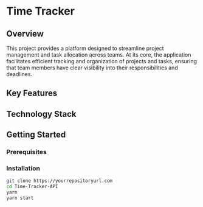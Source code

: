 # Time Tracker

## Overview

This project provides a platform designed to streamline project management and task allocation across teams. At its core, the application facilitates efficient tracking and organization of projects and tasks, ensuring that team members have clear visibility into their responsibilities and deadlines.

## Key Features

## Technology Stack

## Getting Started

### Prerequisites

### Installation

```bash
git clone https://yourrepositoryurl.com
cd Time-Tracker-API
yarn
yarn start
```
